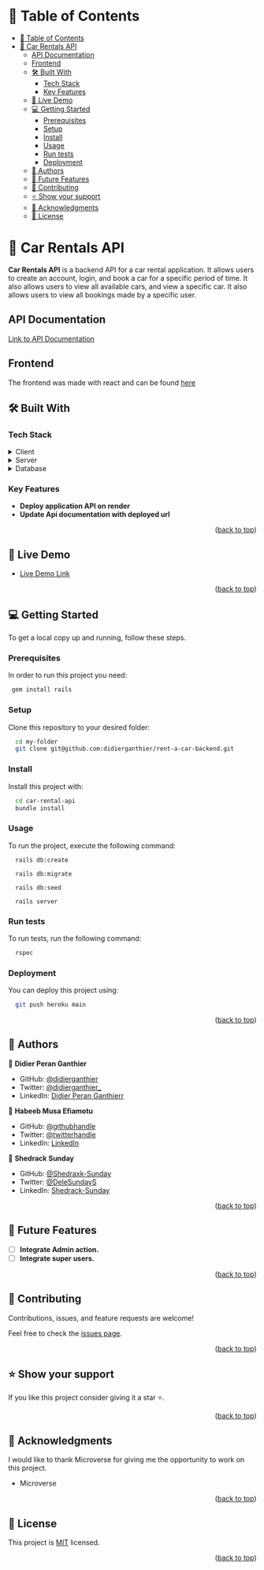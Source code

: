 # 📗 Table of Contents
- [📗 Table of Contents](#-table-of-contents)
- [📖 Car Rentals API ](#-car-rentals-api-)
  - [API Documentation](#api-documentation)
  - [Frontend](#frontend)
  - [🛠 Built With ](#-built-with-)
    - [Tech Stack ](#tech-stack-)
    - [Key Features ](#key-features-)
  - [🚀 Live Demo ](#-live-demo-)
  - [💻 Getting Started ](#-getting-started-)
    - [Prerequisites](#prerequisites)
    - [Setup](#setup)
    - [Install](#install)
    - [Usage](#usage)
    - [Run tests](#run-tests)
    - [Deployment](#deployment)
  - [👥 Authors ](#-authors-)
  - [🔭 Future Features ](#-future-features-)
  - [🤝 Contributing ](#-contributing-)
  - [⭐️ Show your support ](#️-show-your-support-)
  - [🙏 Acknowledgments ](#-acknowledgments-)
  - [📝 License ](#-license-)

# 📖 Car Rentals API <a name="about-project"></a>

**Car Rentals API** is a backend API for a car rental application. It allows users to create an account, login, and book a car for a specific period of time. It also allows users to view all available cars, and view a specific car. It also allows users to view all bookings made by a specific user.

## API Documentation
[Link to API Documentation](https://documenter.getpostman.com/view/26130158/2s93CUG9HF)

## Frontend

The frontend was made with react and can be found [here](https://github.com/didierganthier/rent-a-car)

## 🛠 Built With <a name="built-with"></a>

### Tech Stack <a name="tech-stack"></a>

<details>
  <summary>Client</summary>
  <ul>
    <li><a href="https://reactjs.org/">React.js</a></li>
  </ul>
</details>

<details>
  <summary>Server</summary>
  <ul>
    <li><a href="https://rubyonrails.org/">Ruby on Rails</a></li>
  </ul>
</details>

<details>
<summary>Database</summary>
  <ul>
    <li><a href="https://www.postgresql.org/">PostgreSQL</a></li>
  </ul>
</details>

### Key Features <a name="key-features"></a>

- **Deploy application API on render**
- **Update Api documentation with deployed url**

<p align="right">(<a href="#readme-top">back to top</a>)</p>

## 🚀 Live Demo <a name="live-demo"></a>

- [Live Demo Link](https://rentcars.onrender.com)

<p align="right">(<a href="#readme-top">back to top</a>)</p>

## 💻 Getting Started <a name="getting-started"></a>

To get a local copy up and running, follow these steps.

### Prerequisites

In order to run this project you need:

```sh
 gem install rails
```

### Setup

Clone this repository to your desired folder:

```sh
  cd my-folder
  git clone git@github.com:didierganthier/rent-a-car-backend.git
```

### Install

Install this project with:

```sh
  cd car-rental-api
  bundle install
```

### Usage

To run the project, execute the following command:

```
  rails db:create
```

```
  rails db:migrate
```

```
  rails db:seed
```

```
  rails server
```

### Run tests

To run tests, run the following command:

```sh
  rspec
```

### Deployment

You can deploy this project using:

```sh
  git push heroku main
```

<p align="right">(<a href="#readme-top">back to top</a>)</p>

## 👥 Authors <a name="authors"></a>

👤 **Didier Peran Ganthier**

- GitHub: [@didierganthier](https://github.com/didierganthier)
- Twitter: [@didierganthier_](https://twitter.com/didierganthier_)
- LinkedIn: [Didier Peran Ganthierr](https://linkedin.com/in/didierganthier)

👤 **Habeeb Musa Efiamotu**

- GitHub: [@githubhandle](https://github.com/Efiamotu-1)
- Twitter: [@twitterhandle](https://twitter.com/EFYAMOTU)
- LinkedIn: [LinkedIn](https://www.linkedin.com/in/musa-habeeb/)

👤 **Shedrack Sunday**

- GitHub: [@Shedraxk-Sunday](https://github.com/Shedrack-Sunday)
- Twitter: [@DeleSundayS](https://twitter.com/DeleSundayS)
- LinkedIn: [Shedrack-Sunday](https://linkedin.com/in/Shedrack-Sunday)


<p align="right">(<a href="#readme-top">back to top</a>)</p>

## 🔭 Future Features <a name="future-features"></a>


- [ ] **Integrate Admin action.**
- [ ] **Integrate super users.**
  
<p align="right">(<a href="#readme-top">back to top</a>)</p>

## 🤝 Contributing <a name="contributing"></a>

Contributions, issues, and feature requests are welcome!

Feel free to check the [issues page](../../issues/).

<p align="right">(<a href="#readme-top">back to top</a>)</p>

## ⭐️ Show your support <a name="support"></a>

If you like this project consider giving it a star ⭐️.

<p align="right">(<a href="#readme-top">back to top</a>)</p>

## 🙏 Acknowledgments <a name="acknowledgements"></a>

I would like to thank Microverse for giving me the opportunity to work on this project.


- Microverse

<p align="right">(<a href="#readme-top">back to top</a>)</p>

## 📝 License <a name="license"></a>

This project is [MIT](./MIT.md) licensed.

<p align="right">(<a href="#readme-top">back to top</a>)</p>
